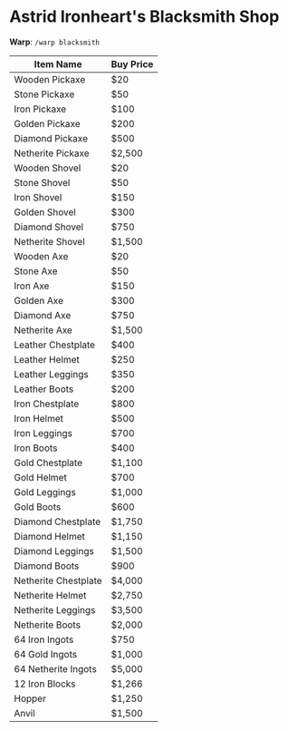 # Astrid Ironheart's Blacksmith Shop

**Warp**: `/warp blacksmith`

| Item Name                 | Buy Price |
|---------------------------|-----------|
| Wooden Pickaxe            | $20       |
| Stone Pickaxe             | $50       |
| Iron Pickaxe              | $100      |
| Golden Pickaxe            | $200      |
| Diamond Pickaxe           | $500      |
| Netherite Pickaxe         | $2,500    |
| Wooden Shovel             | $20       |
| Stone Shovel              | $50       |
| Iron Shovel               | $150      |
| Golden Shovel             | $300      |
| Diamond Shovel            | $750      |
| Netherite Shovel          | $1,500    |
| Wooden Axe                | $20       |
| Stone Axe                 | $50       |
| Iron Axe                  | $150      |
| Golden Axe                | $300      |
| Diamond Axe               | $750      |
| Netherite Axe             | $1,500    |
| Leather Chestplate        | $400      |
| Leather Helmet            | $250      |
| Leather Leggings          | $350      |
| Leather Boots             | $200      |
| Iron Chestplate           | $800      |
| Iron Helmet               | $500      |
| Iron Leggings             | $700      |
| Iron Boots                | $400      |
| Gold Chestplate           | $1,100    |
| Gold Helmet               | $700      |
| Gold Leggings             | $1,000    |
| Gold Boots                | $600      |
| Diamond Chestplate        | $1,750    |
| Diamond Helmet            | $1,150    |
| Diamond Leggings          | $1,500    |
| Diamond Boots             | $900      |
| Netherite Chestplate      | $4,000    |
| Netherite Helmet          | $2,750    |
| Netherite Leggings        | $3,500    |
| Netherite Boots           | $2,000    |
| 64 Iron Ingots            | $750      |
| 64 Gold Ingots            | $1,000    |
| 64 Netherite Ingots       | $5,000    |
| 12 Iron Blocks            | $1,266    |
| Hopper                    | $1,250    |
| Anvil                     | $1,500    |